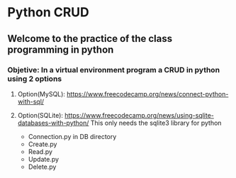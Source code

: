 # Python CRUD 

## Welcome to the practice of the class programming in python

### Objetive: In a virtual environment program a CRUD in python using 2 options

1. Option(MySQL): https://www.freecodecamp.org/news/connect-python-with-sql/


2. Option(SQLite): https://www.freecodecamp.org/news/using-sqlite-databases-with-python/
    This only needs the sqlite3 library for python
    - Connection.py in DB directory
    - Create.py
    - Read.py
    - Update.py
    - Delete.py